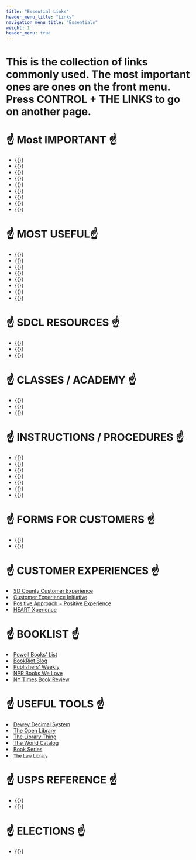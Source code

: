 ```yaml
---
title: "Essential Links"
header_menu_title: "Links"
navigation_menu_title: "Essentials"
weight: 1
header_menu: true
---
```

# This is the collection of links commonly used. The most important ones are ones on the front menu. Press CONTROL + THE LINKS to go on another page.

#   ☝️ Most IMPORTANT ☝️

- {{<extlink text="SDCL" href="http://sdcl.org/" icon="fa fa-external-link">}}
- {{<extlink text="LEAP" href="http://leap.sdcl.org/leapwebapp/login" icon="fa fa-external-link">}}
- {{<extlink text="Elibrary" href="http://sdcl.org/elibrary" icon="fa fa-external-link">}}
- {{<extlink text="Newspaper" href="https://www.sdcl.org/resources/magazines-newspapers/" icon="fa fa-external-link">}}
- {{<extlink text="Events" href="https://sdcl.bibliocommons.com/v2/events/" icon="fa fa-external-link">}}
- {{<extlink text="Libby Help" href="https://help.libbyapp.com/en-us/index.htm" icon="fa fa-external-link">}}
- {{<extlink text="Timesheet" href="https://cosdremote.sandiegocounty.gov/?ID=5c0eda70-7bd3-4544-c5e9-54ef5484db9a#/login" icon="fa fa-external-link">}}
- {{<extlink text="EMAIL" href="https://login.microsoftonline.com/common/oauth2/authorize?client_id=00000002-0000-0ff1-ce00-000000000000&redirect_uri=https%3a%2f%2foutlook.office365.com%2fowa%2f&resource=00000002-0000-0ff1-ce00-000000000000&response_mode=form_post&response_type=code+id_token&scope=openid&msafed=1&msaredir=1&client-request-id=0e492742-c2bd-8ed0-9837-79d5de80fcfa&protectedtoken=true&claims=%7b%22id_token%22%3a%7b%22xms_cc%22%3a%7b%22values%22%3a%5b%22CP1%22%5d%7d%7d%7d&nonce=638064736593742166.54fd9d96-576a-427a-a0e6-dbe8d6bf4f8b&state=DctBC4IwGIBhrf_SbTnn9m07SAchJDTCgsLbPjchaSgqRv--HZ739sZRFO2DXRDTkEhCpihwmYHQmeQsBTgK3lttNRAhwRDOpCGGOiAWnbKAPe8VxuG9JePXJKdlNavL08Ps7Ht23foYc1M2tCtrqH56s69mQabnymvf-s_QPmp2vYsBGd3weZ6w0BP6y-YK9Qc&sso_reload=true" icon="fa fa-external-link">}}     
- {{<extlink text="Branch Calendar" href="https://www.canva.com/design/DAFmlLAq9zw/Z5TmbzAECWHdILhN31-t4g/view?utm_content=DAFmlLAq9zw&utm_campaign=designshare&utm_medium=link&utm_source=editor" icon="fa fa-external-link">}}

#  ☝️ MOST USEFUL☝️

- {{<extlink Intranet="SDCL" href="https://sdcountycagov.sharepoint.com/sites/SDCL/SitePages/Home.aspx/" icon="fa fa-external-link">}}
- {{<extlink text="Insite Page" href="https://sdcountycagov.sharepoint.com/sites/InSite/Pages/default.aspx" icon="fa fa-external-link">}}
- {{<extlink text="Shared Documents" href="https://sdcountycagov.sharepoint.com/sites/SDCL/BranchSites/SM/Page%20Library/Shared%20Documents.aspx" icon="fa fa-external-link">}}
- {{<extlink text="FORMS" href="https://sdcountycagov.sharepoint.com/sites/SDCL/SitePages/Forms.aspx" icon="fa fa-external-link">}}
- {{<extlink text="BI-WEEKLY MEETING NOTES" href="https://sdcountycagov.sharepoint.com/sites/SDCL/SitePages/Bi-Weekly%20Department%20Updates.aspx" icon="fa fa-external-link">}}
- {{<extlink text="STAFF" href="https://sdcountycagov.sharepoint.com/sites/SDCL/SitePages/Staff.aspx" icon="fa fa-external-link">}}
- {{<extlink text="BRANCH PROCEDURES" href="https://sdcountycagov.sharepoint.com/sites/SDCL/Procedures/SitePages/Home.aspx" icon="fa fa-external-link">}}
- {{<extlink text="PEOPLESOFT" href="https://cosdremote.sandiegocounty.gov/?ID=5c0eda70-7bd3-4544-c5e9-54ef5484db9a#/apps" icon="fa fa-external-link">}}

#  ☝️ SDCL RESOURCES ☝️
- {{<extlink text="PATRON REGISTRATION" href="https://sdcountycagov.sharepoint.com/sites/SDCL/ILSInfo/Shared%20Documents/Patron%20Registration.pdf#search=Patron" icon="fa fa-external-link">}}
- {{<extlink text="PATRON CODES" href="https://sdcountycagov.sharepoint.com/sites/SDCL/ILSInfo/Shared%20Documents/Patron%20Codes.pdf#search=Patron" icon="fa fa-external-link">}}
- {{<extlink text="RED BOOK DIRECTORY" href="https://sdcountycagov.sharepoint.com/sites/SDCL/BranchSites/SM/Shared%20Documents/Red%20Book%20-%20Branch%20Directory%20Listing/SDCL_Telephone%20Roster%20-%20April%20%202024.pdf" icon="fa fa-external-link">}}

#  ☝️ CLASSES / ACADEMY ☝️

- {{<extlink text="LEARNING MANAGEMENT SYSTEMS" href="https://cosdlms.sumtotal.host/rcore/c/dash/home/Learner?isDeepLink=1" icon="fa fa-external-link">}}
- {{<extlink text="NICHE ACADEMY" href="https://my.nicheacademy.com/sandiego-staff/course/42197/lesson/134893" icon="fa fa-external-link">}}
- {{<extlink text="LEAP TRAINING" href="https://sdcountycagov.sharepoint.com/sites/SDCL/ILSInfo/SitePages/Training%20Resources.aspx" icon="fa fa-external-link">}}


#  ☝️ INSTRUCTIONS / PROCEDURES ☝️

- {{<extlink text="BRANCH PROCEDURES" href="https://sdcountycagov.sharepoint.com/sites/SDCL/Procedures/SitePages/Home.aspx" icon="fa fa-external-link">}}
- {{<extlink text="INN-REACH PROCESSING" href="https://sdcountycagov.sharepoint.com/sites/SDCL/Procedures/Shared%20Documents/INN-Reach%20Processing.pdf" icon="fa fa-external-link">}}
- {{<extlink text="LAST COPY PROCESSING" href="https://sdcountycagov.sharepoint.com/sites/SDCL/Procedures/Shared%20Documents/Last%20Copy%20in%20System.pdf" icon="fa fa-external-link">}}
- {{<extlink text="ON THE FLY PROCESSING" href="https://sdcountycagov.sharepoint.com/sites/SDCL/ILSInfo/Shared%20Documents/LEAP%20Adding%20On%20the%20Fly%20Records.pdf" icon="fa fa-external-link">}}
- {{<extlink text="BRANCH PROCEDURES" href="https://sdcountycagov.sharepoint.com/sites/SDCL/Procedures/SitePages/Home.aspx" icon="fa fa-external-link">}}
- {{<extlink text="BRANCH PROCEDURES" href="https://sdcountycagov.sharepoint.com/sites/SDCL/Procedures/SitePages/Home.aspx" icon="fa fa-external-link">}}
- {{<extlink text="BRANCH PROCEDURES" href="https://sdcountycagov.sharepoint.com/sites/SDCL/Procedures/SitePages/Home.aspx" icon="fa fa-external-link">}}



#  ☝️ FORMS FOR CUSTOMERS ☝️

- {{<extlink text="INTERNET / DVD CONSENT FORM" href="https://sdcountycagov.sharepoint.com/sites/SDCL/Shared%20Documents/Internet%20and%20DVD%20Parental%20Consent%20-%20English%20and%20Spanish.pdf" icon="fa fa-external-link">}}
- {{<extlink text="LIBRARY CARD APPLICATION" href="https://sdcountycagov.sharepoint.com/sites/SDCL/Shared%20Documents/Library%20Card%20Application%20-%20English%20and%20Spanish.pdf" icon="fa fa-external-link">}}


# ☝️ CUSTOMER EXPERIENCES ☝️

<li><a href="https://sdcountycagov.sharepoint.com/sites/InSite/fg3/dhr/Pages/DHR%20Programs/Customer-Service-Program.aspx " target="_blank">SD County Customer Experience</a><br />
<li><a href="https://sdcountycagov.sharepoint.com/sites/InSite/fg3/dhr/DHR%20Documents/CEI/Customer%20Experience%20Initiative_Full%20Sheet%20FINAL.pdf" target="_blank">Customer Experience Initiative</a><br />	
<li><a href="https://sdcountycagov.sharepoint.com/sites/InSite/fg3/dhr/DHR%20Documents/C3_AmbassadorJourney_10_16_2014.pdf
" target="_blank">Positive Approach = Positive Experience</a><br />
<li><a href="https://sdcountycagov.sharepoint.com/sites/SDCL/BranchSites/SM/Shared%20Documents/Customer%20Service/heat%20with%20heart.pdf" target="_blank">HEART Xperience</a></li>	



# ☝️ BOOKLIST ☝️

<li><a href="https://www.powells.com/staff-picks" target="_blank">Powell Books' List</a><br />
<li><a href="https://bookriot.com/" target="_blank">BookRiot Blog</a><br />
<li><a href="https://www.publishersweekly.com/pw/nielsen/index.html/" target="_blank">Publishers' Weekly</a><br />
<li><a href="https://apps.npr.org/best-books/#view=covers&year=2023" target="_blank">NPR Books We Love</a><br />
<li><a href="https://www.nytimes.com/section/books/review" target="_blank">NY Times Book Review</a><br />



# ☝️ USEFUL TOOLS ☝️

<li><a href="https://www.librarything.com/mds/" target="_blank">Dewey Decimal System</a><br />
<li><a href="https://openlibrary.org/" target="_blank">The Open Library</a><br />
<li><a href="https://www.librarything.com/" target="_blank">The Library Thing</a><br />
<li><a href="https://search.worldcat.org/" target="_blank">The World Catalog</a><br />
<li><a href="https://www.bookseriesinorder.com/" target="_blank">Book Series</a><br />
<font face="Verdana, sans-serif" size="2">
<li><a href="https://sandiegolawlibrary.org/" target="_blank">The Law Library</a><br />
</font></p>



# ☝️ USPS REFERENCE ☝️

- {{<extlink text="ZIP CODE LOOK UP" href="http://zip4.usps.com/zip4/welcome.jsp" icon="fa fa-external-link">}}
- {{<extlink text="STREET ABBREVIATIONS" href="https://pe.usps.com/text/pub28/28apc_002.htm" icon="fa fa-external-link">}}


# ☝️ ELECTIONS ☝️

- {{<extlink text="SDVOTE.ORG" href="https://www.sdvote.com/content/rov/en/elections/election_information.html" icon="fa fa-external-link">}}
